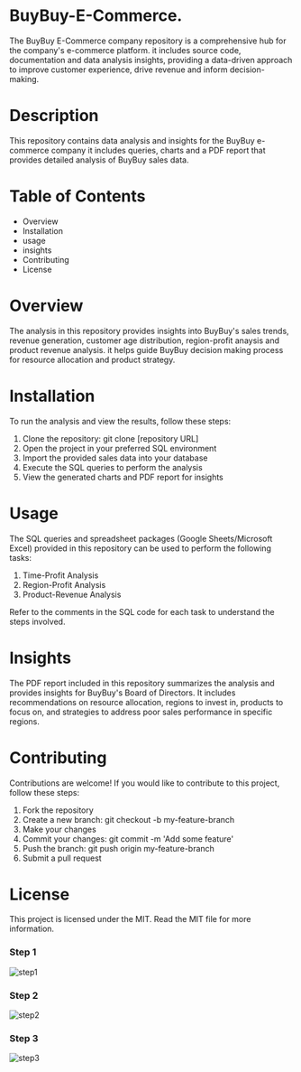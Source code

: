 # BuyBuy-E-Commerce.
The BuyBuy E-Commerce company repository is a comprehensive hub for the company's  e-commerce platform. it includes source code, documentation and data analysis insights, providing a data-driven approach to improve customer experience, drive revenue and inform decision-making.
# Description
This repository contains data analysis and insights for the BuyBuy e-commerce company it includes queries, charts and a PDF report that provides detailed analysis of BuyBuy sales data.
# Table of Contents
 * Overview
 * Installation
 * usage
 * insights
 * Contributing
 * License
# Overview
The analysis in this repository provides insights into BuyBuy's sales trends, revenue generation, customer age distribution, region-profit anaysis and product revenue analysis. it helps guide BuyBuy decision making process for resource allocation and product strategy.

# Installation
To run the analysis and view the results, follow these steps:
  1. Clone the repository: git clone [repository URL]
  2. Open the project in your preferred SQL environment
  3. Import the provided sales data into your database
  4. Execute the SQL queries to perform the analysis
  5. View the generated charts and PDF report for insights

# Usage
The SQL queries and spreadsheet packages (Google Sheets/Microsoft Excel) provided in this repository can be used to perform the following tasks:
  1. Time-Profit Analysis
  2. Region-Profit Analysis
  3. Product-Revenue Analysis

Refer to the comments in the SQL code for each task to understand the steps involved.

# Insights

The PDF report included in this repository summarizes the analysis and provides insights for BuyBuy's Board of Directors. It includes recommendations on resource allocation, regions to invest in, products to focus on, and strategies to address poor sales performance in specific regions.

# Contributing

Contributions are welcome! If you would like to contribute to this project, follow these steps:
  1. Fork the repository
  2. Create a new branch: git checkout -b my-feature-branch
  3. Make your changes
  4. Commit your changes: git commit -m 'Add some feature'
  5. Push the branch: git push origin my-feature-branch
  6. Submit a pull request

#  License

This project is licensed under the MIT. Read the MIT file for more information.

### Step 1

![step1](https://github.com/taolas/BuyBuy-E-Commerce./assets/28709637/abeabae7-971f-4160-a965-51c652d5b785)

### Step 2
![step2](https://github.com/taolas/BuyBuy-E-Commerce./assets/28709637/55852fd0-d818-4a04-a663-13b09b793f7b)

### Step 3
![step3](https://github.com/taolas/BuyBuy-E-Commerce./assets/28709637/2ee0eba1-07d6-4b9b-bb89-44374d7d7da4)

